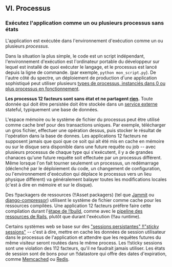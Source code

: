 ## VI. Processus
### Exécutez l'application comme un ou plusieurs processus sans états

L'application est exécutée dans l'environnement d'exécution comme un ou plusieurs *processus*.

Dans la situation la plus simple, le code est un script indépendant, l'environnement d'exécution est l'ordinateur portable du développeur sur lequel est installé de quoi exécuter le langage, et le processus est lancé depuis la ligne de commande. (par exemple, `python mon_script.py`). De l'autre côté du spectre, un déploiement de production d'une application sophistiqué peut utiliser plusieurs [types de processus, instanciés dans 0 ou plus processus en fonctionnement](./concurrency).

**Les processus 12 facteurs sont sans état et ne partagent [rien](http://en.wikipedia.org/wiki/Shared_nothing_architecture).**  Toute donnée qui doit être persistée doit être stockée dans un [service externe](./backing-services) stateful, typiquement une base de données.

L'espace mémoire ou le système de fichier du processus peut être utilisé comme cache bref pour des transactions uniques. Par exemple, télécharger un gros fichier, effectuer une opération dessus, puis stocker le résultat de l'opération dans la base de donnes. Les applications 12 facteurs ne supposent jamais que quoi que ce soit qui ait été mis en cache en mémoire ou sur le disque sera disponible dans une future requête ou job -- avec plusieurs processus de chaque type qui s'exécutent, il y a de grandes chanaces qu'une future requête soit effectuée par un processus différent. Même lorsque l'on fait tourner seulement un processus, un redémarrage (déclenché par le déploiement du code, un changement de configuration, ou l'environnement d'exécution qui déplace le processus vers un lieu physique différent) va généralement balayer toutes les modifications locales (c'est à dire en mémoire et sur le disque).

Des !!packagers de ressources (!!Asset packagers) (tel que [Jammit](http://documentcloud.github.com/jammit/) ou [django-compressor](http://django-compressor.readthedocs.org/)) utilisent le système de fichier comme cache pour les ressources compilées. Une application 12 facteurs préfère faire cette compilation durant l'[étape de !!build](./build-release-run), comme avec le [pipeline des ressources de Rails](http://guides.rubyonrails.org/asset_pipeline.html), plutôt que durant l'exécution (!!au runtime).

Certains systèmes web se base sur des ["sessions persistantes" !!"sticky sessions"](http://en.wikipedia.org/wiki/Load_balancing_%28computing%29#Persistence) -- c'est à dire, mettre en cache les données de session utilisateur dans le processus de l'application et attendre que les requêtes futures du même visiteur seront routées dans le même process. Les !!sticky sessions sont une violation des 112 facteurs, qu'il ne faudrait jamais utiliser.
Les états de session sont de bons pour un !!datastore qui offre des dates d'expiration, comme [Memcached](http://memcached.org/) ou [Redis](http://redis.io/).

